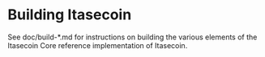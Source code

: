 Building Itasecoin
================

See doc/build-*.md for instructions on building the various
elements of the Itasecoin Core reference implementation of Itasecoin.
